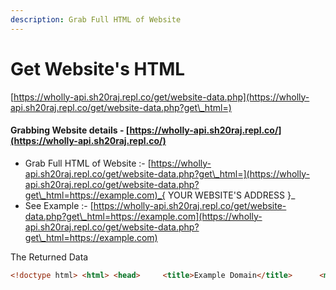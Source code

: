 ```yaml
---
description: Grab Full HTML of Website
---
```


# Get Website's HTML

[https://wholly-api.sh20raj.repl.co/get/website-data.php](https://wholly-api.sh20raj.repl.co/get/website-data.php?get\_html=)



#### Grabbing Website details - [https://wholly-api.sh20raj.repl.co/](https://wholly-api.sh20raj.repl.co/)

* Grab Full HTML of Website :- [https://wholly-api.sh20raj.repl.co/get/website-data.php?get\_html=](https://wholly-api.sh20raj.repl.co/get/website-data.php?get\_html=https://example.com)_{ YOUR WEBSITE'S ADDRESS }_
* See Example :- [https://wholly-api.sh20raj.repl.co/get/website-data.php?get\_html=https://example.com](https://wholly-api.sh20raj.repl.co/get/website-data.php?get\_html=https://example.com)



The Returned Data

```html
<!doctype html> <html> <head>     <title>Example Domain</title>      <meta charset="utf-8" />     <meta http-equiv="Content-type" content="text/html; charset=utf-8" />     <meta name="viewport" content="width=device-width, initial-scale=1" />     <style type="text/css">     body {         background-color: #f0f0f2;         margin: 0;         padding: 0;         font-family: -apple-system, system-ui, BlinkMacSystemFont, "Segoe UI", "Open Sans", "Helvetica Neue", Helvetica, Arial, sans-serif;              }     div {         width: 600px;         margin: 5em auto;         padding: 2em;         background-color: #fdfdff;         border-radius: 0.5em;         box-shadow: 2px 3px 7px 2px rgba(0,0,0,0.02);     }     a:link, a:visited {         color: #38488f;         text-decoration: none;     }     @media (max-width: 700px) {         div {             margin: 0 auto;             width: auto;         }     }     </style>     </head>  <body> <div>     <h1>Example Domain</h1>     <p>This domain is for use in illustrative examples in documents. You may use this     domain in literature without prior coordination or asking for permission.</p>     <p><a href="https://www.iana.org/domains/example">More information...</a></p> </div> </body> </html>// Some code
```

